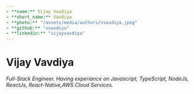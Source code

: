 ```yaml
---
- **name:** Vijay Vavdiya
- **short_name:** Vavdiya
- **photo:** "/assets/media/authors/vvavdiya.jpeg"
- **github:** "vvavdiya"
- **linkedin:** "vijayvavdiya"
---
```


# Vijay Vavdiya

_Full-Stack Engineer. Having experiance on Javascript, TypeScript, NodeJs, ReactJs, React-Native,AWS Cloud Services._
